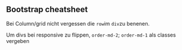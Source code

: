 ## Bootstrap cheatsheet

Bei Column/grid nicht vergessen die `row`im `div`zu benenen.

Um divs bei responsive zu flippen, `order-md-2`; `order-md-1` als classes vergeben
